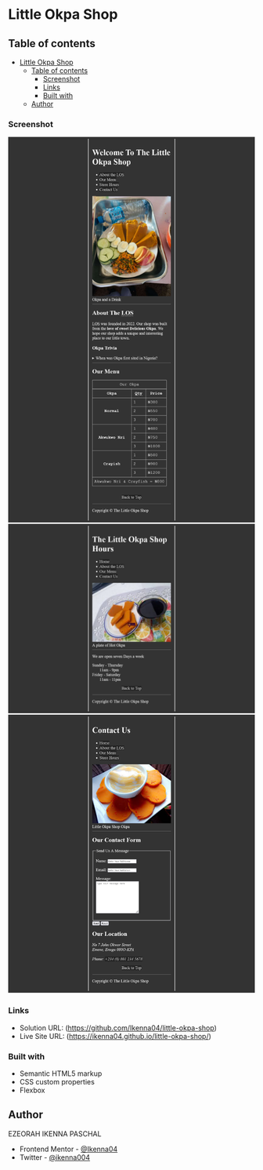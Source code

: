 # Little Okpa Shop

## Table of contents

- [Little Okpa Shop](#little-okpa-shop)
  - [Table of contents](#table-of-contents)
    - [Screenshot](#screenshot)
    - [Links](#links)
    - [Built with](#built-with)
  - [Author](#author)

### Screenshot

![](screen-shots/Screenshot%202024-05-27%20at%2002-09-23%20The%20Little%20Okpa%20Shop.png)
![](screen-shots/Screenshot%202024-05-27%20at%2002-09-47%20LOS%20Hours.png)
![](screen-shots/Screenshot%202024-05-27%20at%2002-09-55%20Contact%20Us%20-%20LOS.png)

### Links

- Solution URL: (https://github.com/Ikenna04/little-okpa-shop)
- Live Site URL: (https://ikenna04.github.io/little-okpa-shop/)

### Built with

- Semantic HTML5 markup
- CSS custom properties
- Flexbox

## Author

EZEORAH IKENNA PASCHAL

<!-- - Website - [Add your name here](https://www.your-site.com) -->

- Frontend Mentor - [@Ikenna04](https://www.frontendmentor.io/profile/Ikenna04)
- Twitter - [@ikenna004](https://www.twitter.com/ikenna004)
